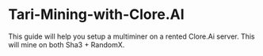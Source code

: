 # Tari-Mining-with-Clore.AI
This guide will help you setup a multiminer on a rented Clore.Ai server. This will mine on both Sha3 +  RandomX.
